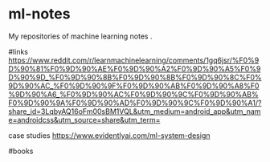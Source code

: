 # ml-notes

My repositories of machine learning notes .

#links
https://www.reddit.com/r/learnmachinelearning/comments/1gq6jsr/%F0%9D%90%81%F0%9D%90%AE%F0%9D%90%A2%F0%9D%90%A5%F0%9D%90%9D_%F0%9D%90%8B%F0%9D%90%8B%F0%9D%90%8C%F0%9D%90%AC_%F0%9D%90%9F%F0%9D%90%AB%F0%9D%90%A8%F0%9D%90%A6_%F0%9D%90%AC%F0%9D%90%9C%F0%9D%90%AB%F0%9D%90%9A%F0%9D%90%AD%F0%9D%90%9C%F0%9D%90%A1/?share_id=3LqbyAQ16oFm00sBM1VQL&utm_medium=android_app&utm_name=androidcss&utm_source=share&utm_term=

case studies
https://www.evidentlyai.com/ml-system-design

#books
